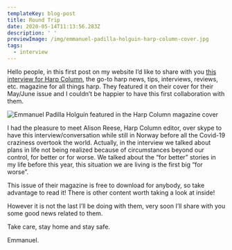 ```yaml
---
templateKey: blog-post
title: Round Trip
date: 2020-05-14T11:13:56.283Z
description: ' '
previewImage: /img/emmanuel-padilla-holguin-harp-column-cover.jpg
tags:
  - interview
---
```

Hello people, in this first post on my website I’d like to share with you [this interview for Harp Column](https://harpcolumn.com/blog/round-trip/), the go-to harp news, tips, interviews, reviews, etc. magazine for all things harp. They featured it on their cover for their May/June issue and I couldn’t be happier to have this first collaboration with them.



![Emmanuel Padilla Holguín featured in the Harp Column magazine cover](/img/emmanuel-padilla-holguin-harp-column.png)



I had the pleasure to meet Alison Reese, Harp Column editor, over skype to have this interview/conversation while still in Norway before all the Covid-19 craziness overtook the world. Actually, in the interview we talked about plans in life not being realized because of circumstances beyond our control, for better or for worse. We talked about the “for better” stories in my life before this year, this situation we are living is the first big “for worse”.

This issue of their magazine is free to download for anybody, so take advantage to read it! There is other content worth taking a look at inside!

However it is not the last I’ll be doing with them, very soon I’ll share with you some good news related to them.

Take care, stay home and stay safe.

Emmanuel.
